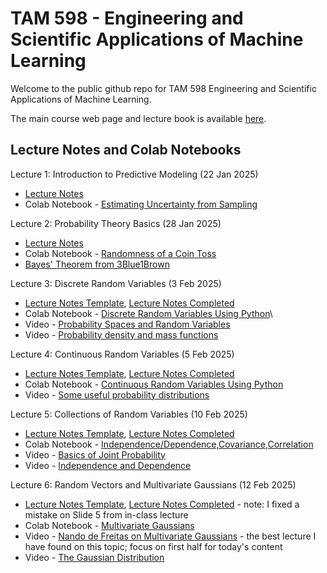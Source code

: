 # TAM 598 - Engineering and Scientific Applications of Machine Learning 

Welcome to the public github repo for TAM 598 Engineering and Scientific Applications of Machine Learning. 

The main course web page and lecture book is available [here](https://elifleaf.github.io/intro-scientific-ml/index.html).

## Lecture Notes and Colab Notebooks 

Lecture 1: Introduction to Predictive Modeling (22 Jan 2025)
+ [Lecture Notes](TAM598-Lecture1-22Jan.pdf)
+ Colab Notebook - [Estimating Uncertainty from Sampling](https://colab.research.google.com/drive/1gBJRecqxxtmd2hVnS9bM7sVEKwwzuCnF)

Lecture 2: Probability Theory Basics (28 Jan 2025)
+ [Lecture Notes](TAM598-Lecture2-28Jan.pdf)
+ Colab Notebook - [Randomness of a Coin Toss](https://colab.research.google.com/drive/1wCrwqNFejwWU3GBJ2dpfyGjj3RTsIwrt)
+ [Bayes' Theorem from 3Blue1Brown](https://www.youtube.com/watch?v=HZGCoVF3YvM)
  
Lecture 3: Discrete Random Variables (3 Feb 2025)
+ [Lecture Notes Template](TAM598-Lecture3-Template-3Feb.pdf), [Lecture Notes Completed](TAM598-Lecture3-3Feb.pdf)
+ Colab Notebook - [Discrete Random Variables Using Python](https://colab.research.google.com/drive/1oeR4GhnhVjOrFQa_Wy5qd5NbvO0mzU6s)\
+ Video - [Probability Spaces and Random Variables](https://www.youtube.com/watch?v=DqGUwoz4d4M)
+ Video - [Probability density and mass functions](https://www.youtube.com/watch?v=hDjcxi9p0ak)

Lecture 4: Continuous Random Variables (5 Feb 2025)
+ [Lecture Notes Template](TAM598-Lecture4-Template-Feb5.pdf), [Lecture Notes Completed](TAM598-Lecture4-Feb5.pdf)
+ Colab Notebook - [Continuous Random Variables Using Python](https://colab.research.google.com/drive/1sWAE-tm6uQsr3KSjl3UuTwPjK269YVjf)
+ Video - [Some useful probability distributions](https://www.youtube.com/watch?v=8OaNOCblGZY)

Lecture 5: Collections of Random Variables (10 Feb 2025)
+ [Lecture Notes Template](TAM598-Lecture5-Template-10Feb.pdf), [Lecture Notes Completed](TAM598-Lecture5-10Feb.pdf)
+ Colab Notebook - [Independence/Dependence,Covariance,Correlation](https://colab.research.google.com/drive/1wcHEf5DyQH4FEw_kNTTiTx1NGrgCs4gO)
+ Video - [Basics of Joint Probability](https://www.youtube.com/watch?v=CQS4xxz-2s4)
+ Video - [Independence and Dependence](https://www.youtube.com/watch?v=mjkc5gqSO8Q)

Lecture 6: Random Vectors and Multivariate Gaussians (12 Feb 2025) 
+ [Lecture Notes Template](TAM598-Lecture6-Template-12Feb.pdf), [Lecture Notes Completed](TAM598-Lecture6-12Feb.pdf) - note: I fixed a mistake on Slide 5 from in-class lecture
+ Colab Notebook - [Multivariate Gaussians](https://colab.research.google.com/drive/1Spef_HLFZPwKID7VFEvvww0xhScV5xRS?usp=sharing) 
+ Video - [Nando de Freitas on Multivariate Gaussians](https://www.youtube.com/watch?v=4vGiHC35j9s) - the best lecture I have found on this topic; focus on first half for today's content 
+ Video - [The Gaussian Distribution](https://www.youtube.com/watch?v=wc7oZB15rYQ) 
  



  


